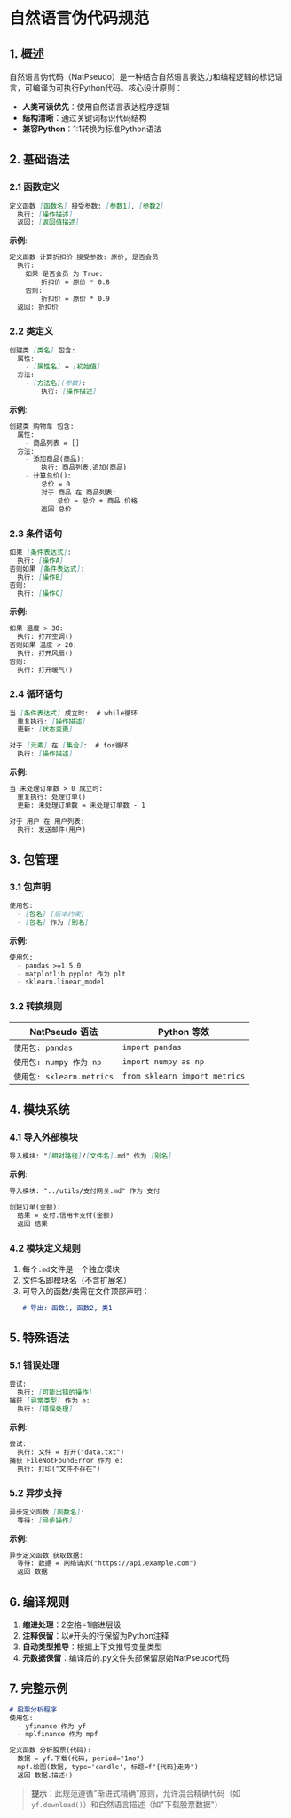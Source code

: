 # 自然语言伪代码规范

## 1. 概述
自然语言伪代码（NatPseudo）是一种结合自然语言表达力和编程逻辑的标记语言，可编译为可执行Python代码。核心设计原则：
- **人类可读优先**：使用自然语言表达程序逻辑
- **结构清晰**：通过关键词标识代码结构
- **兼容Python**：1:1转换为标准Python语法

## 2. 基础语法

### 2.1 函数定义
```markdown
定义函数 [函数名] 接受参数: [参数1], [参数2]
  执行: [操作描述]
  返回: [返回值描述]
```

**示例**:
```markdown
定义函数 计算折扣价 接受参数: 原价, 是否会员
  执行:
    如果 是否会员 为 True:
        折扣价 = 原价 * 0.8
    否则:
        折扣价 = 原价 * 0.9
  返回: 折扣价
```

### 2.2 类定义
```markdown
创建类 [类名] 包含:
  属性: 
    - [属性名] = [初始值]
  方法:
    - [方法名](参数): 
        执行: [操作描述]
```

**示例**:
```markdown
创建类 购物车 包含:
  属性:
    - 商品列表 = []
  方法:
    - 添加商品(商品):
        执行: 商品列表.追加(商品)
    - 计算总价():
        总价 = 0
        对于 商品 在 商品列表:
            总价 = 总价 + 商品.价格
        返回 总价
```

### 2.3 条件语句
```markdown
如果 [条件表达式]:
  执行: [操作A]
否则如果 [条件表达式]:
  执行: [操作B]
否则:
  执行: [操作C]
```

**示例**:
```markdown
如果 温度 > 30:
  执行: 打开空调()
否则如果 温度 > 20:
  执行: 打开风扇()
否则:
  执行: 打开暖气()
```

### 2.4 循环语句
```markdown
当 [条件表达式] 成立时:  # while循环
  重复执行: [操作描述]
  更新: [状态变更]

对于 [元素] 在 [集合]:  # for循环
  执行: [操作描述]
```

**示例**:
```markdown
当 未处理订单数 > 0 成立时:
  重复执行: 处理订单()
  更新: 未处理订单数 = 未处理订单数 - 1

对于 用户 在 用户列表:
  执行: 发送邮件(用户)
```

## 3. 包管理

### 3.1 包声明
```markdown
使用包:
  - [包名] [版本约束]
  - [包名] 作为 [别名]
```

**示例**:
```markdown
使用包:
  - pandas >=1.5.0
  - matplotlib.pyplot 作为 plt
  - sklearn.linear_model
```

### 3.2 转换规则
| NatPseudo 语法 | Python 等效 |
|----------------|-------------|
| `使用包: pandas` | `import pandas` |
| `使用包: numpy 作为 np` | `import numpy as np` |
| `使用包: sklearn.metrics` | `from sklearn import metrics` |

## 4. 模块系统

### 4.1 导入外部模块
```markdown
导入模块: "[相对路径]/[文件名].md" 作为 [别名]
```

**示例**:
```markdown
导入模块: "../utils/支付网关.md" 作为 支付

创建订单(金额):
  结果 = 支付.信用卡支付(金额)
  返回 结果
```

### 4.2 模块定义规则
1. 每个`.md`文件是一个独立模块
2. 文件名即模块名（不含扩展名）
3. 可导入的函数/类需在文件顶部声明：
   ```markdown
   # 导出: 函数1, 函数2, 类1
   ```

## 5. 特殊语法

### 5.1 错误处理
```markdown
尝试:
  执行: [可能出错的操作]
捕获 [异常类型] 作为 e:
  执行: [错误处理]
```

**示例**:
```markdown
尝试:
  执行: 文件 = 打开("data.txt")
捕获 FileNotFoundError 作为 e:
  执行: 打印("文件不存在")
```

### 5.2 异步支持
```markdown
异步定义函数 [函数名]:
  等待: [异步操作]
```

**示例**:
```markdown
异步定义函数 获取数据:
  等待: 数据 = 网络请求("https://api.example.com")
  返回 数据
```

## 6. 编译规则
1. **缩进处理**：2空格=1缩进层级
2. **注释保留**：以`#`开头的行保留为Python注释
3. **自动类型推导**：根据上下文推导变量类型
4. **元数据保留**：编译后的.py文件头部保留原始NatPseudo代码

## 7. 完整示例
```markdown
# 股票分析程序
使用包:
  - yfinance 作为 yf
  - mplfinance 作为 mpf

定义函数 分析股票(代码):
  数据 = yf.下载(代码, period="1mo")
  mpf.绘图(数据, type='candle', 标题=f"{代码}走势")
  返回 数据.描述()
```

> **提示**：此规范遵循"渐进式精确"原则，允许混合精确代码（如`yf.download()`）和自然语言描述（如"下载股票数据"）
